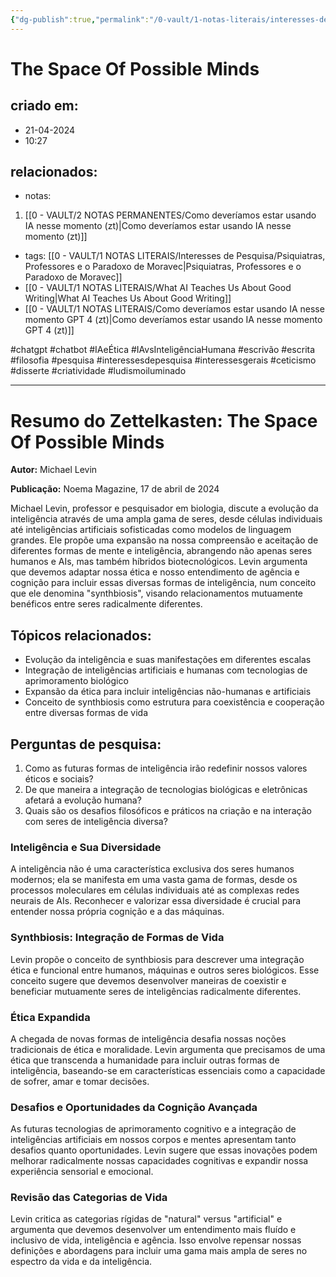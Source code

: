 ```yaml
---
{"dg-publish":true,"permalink":"/0-vault/1-notas-literais/interesses-de-pesquisa/the-space-of-possible-minds/","tags":["chatgpt","chatbot","IAeÉtica","IAvsInteligênciaHumana","escrivão","escrita","filosofia","pesquisa","interessesdepesquisa","interessesgerais","ceticismo","disserte","criatividade","ludismoiluminado"],"dgHomeLink":true,"dgShowLocalGraph":true,"dgShowFileTree":true,"dgEnableSearch":true}
---
```


# The Space Of Possible Minds

## criado em: 
- 21-04-2024
- 10:27
## relacionados:
- notas:
1. [[0 - VAULT/2 NOTAS PERMANENTES/Como deveríamos estar usando IA nesse momento (zt)\|Como deveríamos estar usando IA nesse momento (zt)]]
- tags: [[0 - VAULT/1 NOTAS LITERAIS/Interesses de Pesquisa/Psiquiatras, Professores e o Paradoxo de Moravec\|Psiquiatras, Professores e o Paradoxo de Moravec]]
- [[0 - VAULT/1 NOTAS LITERAIS/What AI Teaches Us About Good Writing\|What AI Teaches Us About Good Writing]]
- [[0 - VAULT/1 NOTAS LITERAIS/Como deveríamos estar usando IA nesse momento GPT 4 (zt)\|Como deveríamos estar usando IA nesse momento GPT 4 (zt)]]
  
 #chatgpt #chatbot #IAeÉtica #IAvsInteligênciaHumana #escrivão #escrita
 #filosofia #pesquisa #interessesdepesquisa #interessesgerais #ceticismo #disserte #criatividade #ludismoiluminado 
 
---
# Resumo do Zettelkasten: The Space Of Possible Minds

**Autor:** Michael Levin

**Publicação:** Noema Magazine, 17 de abril de 2024

Michael Levin, professor e pesquisador em biologia, discute a evolução da inteligência através de uma ampla gama de seres, desde células individuais até inteligências artificiais sofisticadas como modelos de linguagem grandes. Ele propõe uma expansão na nossa compreensão e aceitação de diferentes formas de mente e inteligência, abrangendo não apenas seres humanos e AIs, mas também híbridos biotecnológicos. Levin argumenta que devemos adaptar nossa ética e nosso entendimento de agência e cognição para incluir essas diversas formas de inteligência, num conceito que ele denomina "synthbiosis", visando relacionamentos mutuamente benéficos entre seres radicalmente diferentes.

## Tópicos relacionados:
- Evolução da inteligência e suas manifestações em diferentes escalas
- Integração de inteligências artificiais e humanas com tecnologias de aprimoramento biológico
- Expansão da ética para incluir inteligências não-humanas e artificiais
- Conceito de synthbiosis como estrutura para coexistência e cooperação entre diversas formas de vida

## Perguntas de pesquisa:
1. Como as futuras formas de inteligência irão redefinir nossos valores éticos e sociais?
2. De que maneira a integração de tecnologias biológicas e eletrônicas afetará a evolução humana?
3. Quais são os desafios filosóficos e práticos na criação e na interação com seres de inteligência diversa?

### Inteligência e Sua Diversidade
A inteligência não é uma característica exclusiva dos seres humanos modernos; ela se manifesta em uma vasta gama de formas, desde os processos moleculares em células individuais até as complexas redes neurais de AIs. Reconhecer e valorizar essa diversidade é crucial para entender nossa própria cognição e a das máquinas.

### Synthbiosis: Integração de Formas de Vida
Levin propõe o conceito de synthbiosis para descrever uma integração ética e funcional entre humanos, máquinas e outros seres biológicos. Esse conceito sugere que devemos desenvolver maneiras de coexistir e beneficiar mutuamente seres de inteligências radicalmente diferentes.

### Ética Expandida
A chegada de novas formas de inteligência desafia nossas noções tradicionais de ética e moralidade. Levin argumenta que precisamos de uma ética que transcenda a humanidade para incluir outras formas de inteligência, baseando-se em características essenciais como a capacidade de sofrer, amar e tomar decisões.

### Desafios e Oportunidades da Cognição Avançada
As futuras tecnologias de aprimoramento cognitivo e a integração de inteligências artificiais em nossos corpos e mentes apresentam tanto desafios quanto oportunidades. Levin sugere que essas inovações podem melhorar radicalmente nossas capacidades cognitivas e expandir nossa experiência sensorial e emocional.

### Revisão das Categorias de Vida
Levin critica as categorias rígidas de "natural" versus "artificial" e argumenta que devemos desenvolver um entendimento mais fluído e inclusivo de vida, inteligência e agência. Isso envolve repensar nossas definições e abordagens para incluir uma gama mais ampla de seres no espectro da vida e da inteligência.